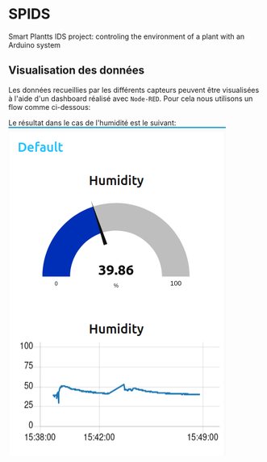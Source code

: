 # SPIDS
Smart Plantts IDS project: controling the environment of a plant with an Arduino system

## Visualisation des données
Les données recueillies par les différents capteurs peuvent être visualisées à l'aide d'un dashboard réalisé avec `Node-RED`. Pour cela nous utilisons un flow comme ci-dessous:   

Le résultat dans le cas de l'humidité est le suivant:    
![dashboard_hum](assets/humidity_dashboard.png)
